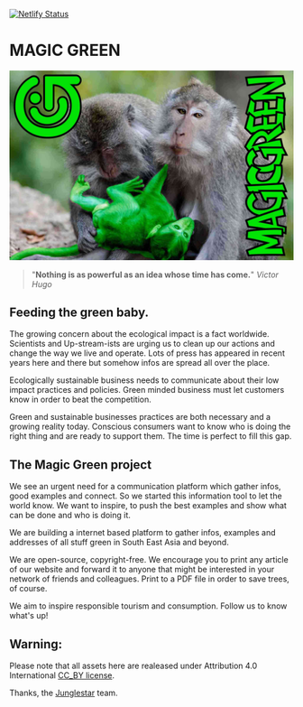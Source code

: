 [![Netlify Status](https://api.netlify.com/api/v1/badges/de436131-f602-4445-ac13-c558ae7d3f6a/deploy-status)](https://app.netlify.com/sites/magicgreen5/deploys)

# MAGIC GREEN

[![magic green](./src/assets/p/og_large_image.jpg)](https://m.junglestar.org)

> "**Nothing is as powerful as an idea whose time has come.**" _Victor Hugo_

## Feeding the green baby.

The growing concern about the ecological impact is a fact worldwide. Scientists and Up-stream-ists are urging us to clean up our actions and change the way we live and operate. Lots of press has appeared in recent years here and there but somehow infos are spread all over the place.

Ecologically sustainable business needs to communicate about their low impact practices and policies. Green minded business must let customers know in order to beat the competition.

Green and sustainable businesses practices are both necessary and a growing reality today. Conscious consumers want to know who is doing the right thing and are ready to support them. The time is perfect to fill this gap.

## The Magic Green project

We see an urgent need for a communication platform which gather infos, good examples and connect. So we started this information tool to let the world know. We want to inspire, to push the best examples and show what can be done and who is doing it.

We are building a internet based platform to gather infos, examples and addresses of all stuff green in South East Asia and beyond.

We are open-source, copyright-free. We encourage you to print any article of our website and forward it to anyone that might be interested in your network of friends and colleagues. Print to a PDF file in order to save trees, of course.

We aim to inspire responsible tourism and consumption. Follow us to know what's up!

## Warning:

Please note that all assets here are realeased under Attribution 4.0 International [CC_BY license](https://creativecommons.org/licenses/by/4.0/).

Thanks, the [Junglestar](https://junglestar.org) team.
